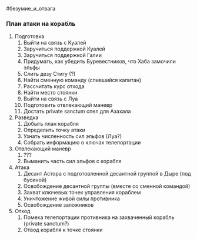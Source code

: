 #безумие_и_отвага
### План атаки на корабль
  
1. Подготовка
	1. Выйти на связь с Куалей
	2. Заручиться поддержкой Куалей
	3. Заручиться поддержкой Галии
	4. Придумать, как убедить Буревестников, что Хаба замочили эльфы
	5. Слить дезу Стигу (?)
	6. Найти сменную команду (спившийся капитан)
	7. Рассчитать курс отхода
	8. Найти место стоянки
	9. Выйти на связь с Луа
	10. Подготовить отвлекающий маневр
	11. Достать private sanctum спел для Азахала
2. Разведка
	1. Добыть план корабля
	2. Определить точку атаки
	3. Узнать численность сил эльфов (Луа?)
	4. Собрать информацию о ключах телепортации
3. Отвлекающий маневр
	1. ???
	2. Выманить часть сил эльфов с корабля
4. Атака
	1. Десант Астора с подготовленной десантной группой в Дыре (под бусиной)
	2. Освобождение десантной группы (вместе со сменной командой)
	3. Захват ключевых точек управления кораблем
	4. Уничтожение живой силы противника
	5. Освобождение заложников
5. Отход
	1. Помеха телепортации противника на захваченный корабль (private sanctum?)
	2. Отвод корабля к точке стоянки